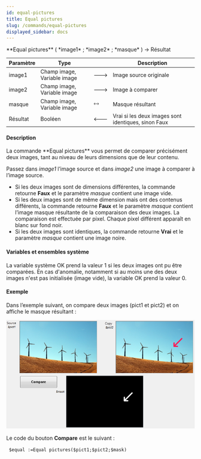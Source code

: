 ```yaml
---
id: equal-pictures
title: Equal pictures
slug: /commands/equal-pictures
displayed_sidebar: docs
---
```


<!--REF #_command_.Equal pictures.Syntax-->**Equal pictures** ( *image1* ; *image2* ; *masque* ) -> Résultat<!-- END REF-->
<!--REF #_command_.Equal pictures.Params-->
| Paramètre | Type |  | Description |
| --- | --- | --- | --- |
| image1 | Champ image, Variable image | &#x1F852; | Image source originale |
| image2 | Champ image, Variable image | &#x1F852; | Image à comparer |
| masque | Champ image, Variable image | &#x1F858; | Masque résultant |
| Résultat | Booléen | &#x1F850; | Vrai si les deux images sont identiques, sinon Faux |

<!-- END REF-->

#### Description 

<!--REF #_command_.Equal pictures.Summary-->La commande **Equal pictures** vous permet de comparer précisément deux images, tant au niveau de leurs dimensions que de leur contenu.<!-- END REF--> 

Passez dans *image1* l’image source et dans *image2* une image à comparer à l’image source. 

* Si les deux images sont de dimensions différentes, la commande retourne **Faux** et le paramètre *masque* contient une image vide.
* Si les deux images sont de même dimension mais ont des contenus différents, la commande retourne **Faux** et le paramètre *masque* contient l’image masque résultante de la comparaison des deux images. La comparaison est effectuée par pixel. Chaque pixel différent apparaît en blanc sur fond noir.
* Si les deux images sont identiques, la commande retourne **Vrai** et le paramètre *masque* contient une image noire.

#### Variables et ensembles système 

La variable système OK prend la valeur 1 si les deux images ont pu être comparées. En cas d'anomalie, notamment si au moins une des deux images n'est pas initialisée (image vide), la variable OK prend la valeur 0.

#### Exemple 

Dans l’exemple suivant, on compare deux images (pict1 et pict2) et on affiche le masque résultant : 

![](../assets/en/commands/pict847365.fr.png)

Le code du bouton **Compare** est le suivant :

```4d
 $equal :=Equal pictures($pict1;$pict2;$mask)
```
